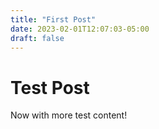 ```yaml
---
title: "First Post"
date: 2023-02-01T12:07:03-05:00
draft: false
---
```


# Test Post

Now with more test content!